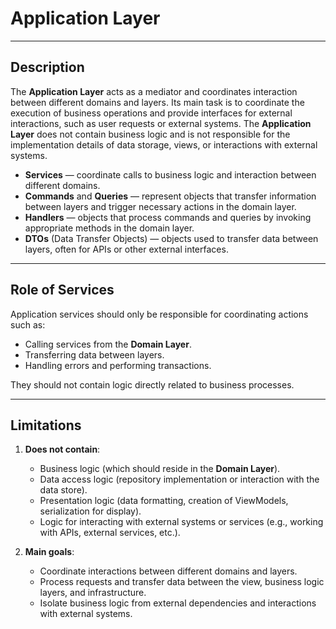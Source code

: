 # Application Layer

---

## Description

The **Application Layer** acts as a mediator and coordinates interaction between different domains and layers. Its main task is to coordinate the execution of business operations and provide interfaces for external interactions, such as user requests or external systems. The **Application Layer** does not contain business logic and is not responsible for the implementation details of data storage, views, or interactions with external systems.

- **Services** — coordinate calls to business logic and interaction between different domains.
- **Commands** and **Queries** — represent objects that transfer information between layers and trigger necessary actions in the domain layer.
- **Handlers** — objects that process commands and queries by invoking appropriate methods in the domain layer.
- **DTOs** (Data Transfer Objects) — objects used to transfer data between layers, often for APIs or other external interfaces.

---

## Role of Services

Application services should only be responsible for coordinating actions such as:

- Calling services from the **Domain Layer**.
- Transferring data between layers.
- Handling errors and performing transactions.

They should not contain logic directly related to business processes.

---

## Limitations

1. **Does not contain**:
    - Business logic (which should reside in the **Domain Layer**).
    - Data access logic (repository implementation or interaction with the data store).
    - Presentation logic (data formatting, creation of ViewModels, serialization for display).
    - Logic for interacting with external systems or services (e.g., working with APIs, external services, etc.).

2. **Main goals**:
    - Coordinate interactions between different domains and layers.
    - Process requests and transfer data between the view, business logic layers, and infrastructure.
    - Isolate business logic from external dependencies and interactions with external systems.
